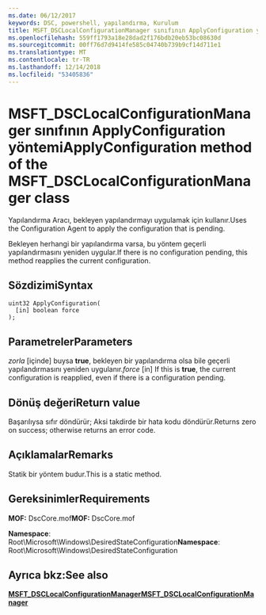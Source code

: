 ```yaml
---
ms.date: 06/12/2017
keywords: DSC, powershell, yapılandırma, Kurulum
title: MSFT_DSCLocalConfigurationManager sınıfının ApplyConfiguration yöntemi
ms.openlocfilehash: 559ff1793a18e28dad2f176bdb20eb53bc08630d
ms.sourcegitcommit: 00ff76d7d9414fe585c04740b739b9cf14d711e1
ms.translationtype: MT
ms.contentlocale: tr-TR
ms.lasthandoff: 12/14/2018
ms.locfileid: "53405836"
---
```

# <a name="applyconfiguration-method-of-the-msftdsclocalconfigurationmanager-class"></a><span data-ttu-id="512cd-103">MSFT_DSCLocalConfigurationManager sınıfının ApplyConfiguration yöntemi</span><span class="sxs-lookup"><span data-stu-id="512cd-103">ApplyConfiguration method of the MSFT_DSCLocalConfigurationManager class</span></span>

<span data-ttu-id="512cd-104">Yapılandırma Aracı, bekleyen yapılandırmayı uygulamak için kullanır.</span><span class="sxs-lookup"><span data-stu-id="512cd-104">Uses the Configuration Agent to apply the configuration that is pending.</span></span>

<span data-ttu-id="512cd-105">Bekleyen herhangi bir yapılandırma varsa, bu yöntem geçerli yapılandırmasını yeniden uygular.</span><span class="sxs-lookup"><span data-stu-id="512cd-105">If there is no configuration pending, this method reapplies the current configuration.</span></span>

## <a name="syntax"></a><span data-ttu-id="512cd-106">Sözdizimi</span><span class="sxs-lookup"><span data-stu-id="512cd-106">Syntax</span></span>

```mof
uint32 ApplyConfiguration(
  [in] boolean force
);
```

## <a name="parameters"></a><span data-ttu-id="512cd-107">Parametreler</span><span class="sxs-lookup"><span data-stu-id="512cd-107">Parameters</span></span>

<span data-ttu-id="512cd-108">*zorla* \[içinde\] buysa **true**, bekleyen bir yapılandırma olsa bile geçerli yapılandırmasını yeniden uygulanır.</span><span class="sxs-lookup"><span data-stu-id="512cd-108">*force* \[in\] If this is **true**, the current configuration is reapplied, even if there is a configuration pending.</span></span>

## <a name="return-value"></a><span data-ttu-id="512cd-109">Dönüş değeri</span><span class="sxs-lookup"><span data-stu-id="512cd-109">Return value</span></span>

<span data-ttu-id="512cd-110">Başarılıysa sıfır döndürür; Aksi takdirde bir hata kodu döndürür.</span><span class="sxs-lookup"><span data-stu-id="512cd-110">Returns zero on success; otherwise returns an error code.</span></span>

## <a name="remarks"></a><span data-ttu-id="512cd-111">Açıklamalar</span><span class="sxs-lookup"><span data-stu-id="512cd-111">Remarks</span></span>

<span data-ttu-id="512cd-112">Statik bir yöntem budur.</span><span class="sxs-lookup"><span data-stu-id="512cd-112">This is a static method.</span></span>

## <a name="requirements"></a><span data-ttu-id="512cd-113">Gereksinimler</span><span class="sxs-lookup"><span data-stu-id="512cd-113">Requirements</span></span>

<span data-ttu-id="512cd-114">**MOF:** DscCore.mof</span><span class="sxs-lookup"><span data-stu-id="512cd-114">**MOF:** DscCore.mof</span></span>

<span data-ttu-id="512cd-115">**Namespace**: Root\Microsoft\Windows\DesiredStateConfiguration</span><span class="sxs-lookup"><span data-stu-id="512cd-115">**Namespace**: Root\Microsoft\Windows\DesiredStateConfiguration</span></span>

## <a name="see-also"></a><span data-ttu-id="512cd-116">Ayrıca bkz:</span><span class="sxs-lookup"><span data-stu-id="512cd-116">See also</span></span>

[<span data-ttu-id="512cd-117">**MSFT_DSCLocalConfigurationManager**</span><span class="sxs-lookup"><span data-stu-id="512cd-117">**MSFT_DSCLocalConfigurationManager**</span></span>](msft-dsclocalconfigurationmanager.md)